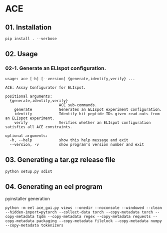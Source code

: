 # ACE

## 01. Installation
```
pip install . --verbose
```

## 02. Usage
### 02-1. Generate an ELIspot configuration.
```
usage: ace [-h] [--version] {generate,identify,verify} ...

ACE: Assay Configurator for ELIspot.

positional arguments:
  {generate,identify,verify}
                        ACE sub-commands.
    generate            Generates an ELIspot experiment configuration.
    identify            Identify hit peptide IDs given read-outs from an ELIspot experiment.
    verify              Verifies whether an ELIspot configuration satisfies all ACE constraints.

optional arguments:
  -h, --help            show this help message and exit
  --version, -v         show program's version number and exit
```

## 03. Generating a tar.gz release file
```
python setup.py sdist
```

## 04. Generating an eel program
pyinstaller generation
```ls
python -m eel ace_gui.py views --onedir --noconsole --windowed --clean --hidden-import=pytorch --collect-data torch --copy-metadata torch --copy-metadata tqdm --copy-metadata regex --copy-metadata requests --copy-metadata packaging --copy-metadata filelock --copy-metadata numpy --copy-metadata tokenizers
```